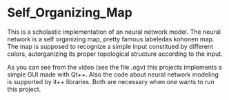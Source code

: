# Self_Organizing_Map


This is a scholastic implementation of an neural network model. The neural network is a self organizing map, pretty famous labeledas kohonen map. The map is supposed to recognize a simple input constitued by different colors, autorganizing its proper 
topological structure according to the input. 

As you can see from the video (see the file .ogv) this projects implements a simple GUI made with Qt++. Also the code about 
neural network modeling is supported by it++ libraries. Both are necessary when one wants to run this project. 


